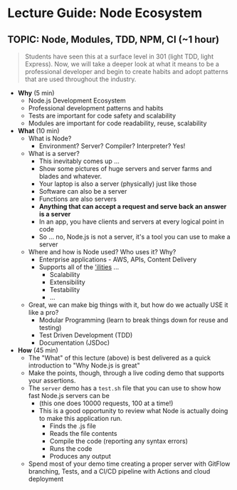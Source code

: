 # Lecture Guide: Node Ecosystem

## TOPIC: Node, Modules, TDD, NPM, CI (~1 hour)

> Students have seen this at a surface level in 301 (light TDD, light Express).  Now, we will take a deeper look at what it means to be a professional developer and begin to create habits and adopt patterns that are used throughout the industry.

- **Why** (5 min)
  - Node.js Development Ecosystem
  - Professional development patterns and habits
  - Tests are important for code safety and scalability
  - Modules are important for code readability, reuse, scalability
- **What** (10 min)
  - What is Node?
    - Environment? Server? Compiler? Interpreter? Yes!
  - What is a server?
    - This inevitably comes up ...
    - Show some pictures of huge servers and server farms and blades and whatever.
    - Your laptop is also a server (physically) just like those
    - Software can also be a server
    - Functions are also servers
    - **Anything that can accept a request and serve back an answer is a server**
    - In an app, you have clients and servers at every logical point in code
    - So ... no, Node.js is not a server, it's a tool you can use to make a server
  - Where and how is Node used? Who uses it? Why?
    - Enterprise applications - AWS, APIs, Content Delivery
    - Supports all of the ['ilities](https://codesqueeze.com/the-7-software-ilities-you-need-to-know/) ...
      - Scalability
      - Extensibility
      - Testability
      - ...
  - Great, we can make big things with it, but how do we actually USE it like a pro?
    - Modular Programming (learn to break things down for reuse and testing)
    - Test Driven Development (TDD)
    - Documentation (JSDoc)
- **How** (45 min)
  - The "What" of this lecture (above) is best delivered as a quick introduction to "Why Node.js is great"
  - Make the points, though, through a live coding demo that supports your assertions.
  - The `server` demo has a `test.sh` file that you can use to show how fast Node.js servers can be
    - (this one does 10000 requests, 100 at a time!)
    - This is a good opportunity to review what Node is actually doing to make this application run.
      - Finds the .js file
      - Reads the file contents
      - Compile the code (reporting any syntax errors)
      - Runs the code
      - Produces any output
  - Spend most of your demo time creating a proper server with GitFlow branching, Tests, and a CI/CD pipeline with Actions and cloud deployment
